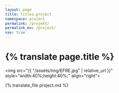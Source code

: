 ```yaml
---
layout: page
title: titles.project
namespace: project
permalink: /projekt/
permalink_en: /project/
nav: true
---
```


<h1 class="page-title">{% translate page.title %}</h1>

<img src="{{ "/assets/img/EFRE.jpg" | relative_url }}" style="width:40%;height:40%;" align="right">

{% translate_file project.md %}
